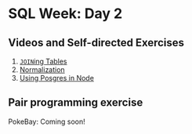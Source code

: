 # SQL Week: Day 2

## Videos and Self-directed Exercises

1. [`JOIN`ing Tables](join/)
1. [Normalization](normalize/)
1. [Using Posgres in Node](pg/)

## Pair programming exercise

PokeBay: Coming soon!
